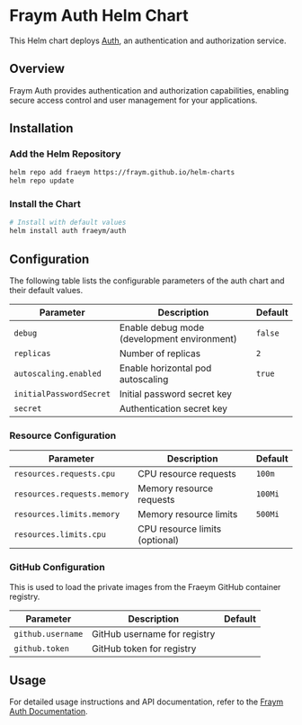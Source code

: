 # Fraym Auth Helm Chart

This Helm chart deploys [Auth](https://docs.freym.becklyn.app/docs/services/auth/introduction), an authentication and authorization service.

## Overview

Fraym Auth provides authentication and authorization capabilities, enabling secure access control and user management for your applications.

## Installation

### Add the Helm Repository

```bash
helm repo add fraeym https://fraym.github.io/helm-charts
helm repo update
```

### Install the Chart

```bash
# Install with default values
helm install auth fraeym/auth
```

## Configuration

The following table lists the configurable parameters of the auth chart and their default values.

| Parameter               | Description                                 | Default |
| ----------------------- | ------------------------------------------- | ------- |
| `debug`                 | Enable debug mode (development environment) | `false` |
| `replicas`              | Number of replicas                          | `2`     |
| `autoscaling.enabled`   | Enable horizontal pod autoscaling           | `true`  |
| `initialPasswordSecret` | Initial password secret key                 |         |
| `secret`                | Authentication secret key                   |         |

### Resource Configuration

| Parameter                   | Description                    | Default |
| --------------------------- | ------------------------------ | ------- |
| `resources.requests.cpu`    | CPU resource requests          | `100m`  |
| `resources.requests.memory` | Memory resource requests       | `100Mi` |
| `resources.limits.memory`   | Memory resource limits         | `500Mi` |
| `resources.limits.cpu`      | CPU resource limits (optional) |         |

### GitHub Configuration

This is used to load the private images from the Fraeym GitHub container registry.

| Parameter         | Description                  | Default |
| ----------------- | ---------------------------- | ------- |
| `github.username` | GitHub username for registry |         |
| `github.token`    | GitHub token for registry    |         |

## Usage

For detailed usage instructions and API documentation, refer to the [Fraym Auth Documentation](https://docs.freym.becklyn.app/docs/services/auth/introduction).
